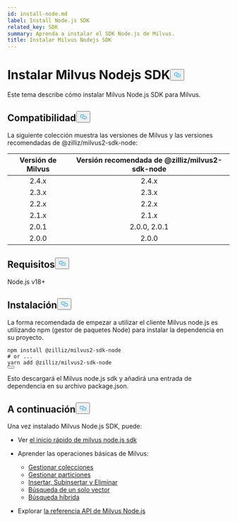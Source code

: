 ```yaml
---
id: install-node.md
label: Install Node.js SDK
related_key: SDK
summary: Aprenda a instalar el SDK Node.js de Milvus.
title: Instalar Milvus Nodejs SDK
---
```

<h1 id="Install-Milvus-Nodejs-SDK" class="common-anchor-header">Instalar Milvus Nodejs SDK<button data-href="#Install-Milvus-Nodejs-SDK" class="anchor-icon" translate="no">
      <svg translate="no"
        aria-hidden="true"
        focusable="false"
        height="20"
        version="1.1"
        viewBox="0 0 16 16"
        width="16"
      >
        <path
          fill="#0092E4"
          fill-rule="evenodd"
          d="M4 9h1v1H4c-1.5 0-3-1.69-3-3.5S2.55 3 4 3h4c1.45 0 3 1.69 3 3.5 0 1.41-.91 2.72-2 3.25V8.59c.58-.45 1-1.27 1-2.09C10 5.22 8.98 4 8 4H4c-.98 0-2 1.22-2 2.5S3 9 4 9zm9-3h-1v1h1c1 0 2 1.22 2 2.5S13.98 12 13 12H9c-.98 0-2-1.22-2-2.5 0-.83.42-1.64 1-2.09V6.25c-1.09.53-2 1.84-2 3.25C6 11.31 7.55 13 9 13h4c1.45 0 3-1.69 3-3.5S14.5 6 13 6z"
        ></path>
      </svg>
    </button></h1><p>Este tema describe cómo instalar Milvus Node.js SDK para Milvus.</p>
<h2 id="Compatibility" class="common-anchor-header">Compatibilidad<button data-href="#Compatibility" class="anchor-icon" translate="no">
      <svg translate="no"
        aria-hidden="true"
        focusable="false"
        height="20"
        version="1.1"
        viewBox="0 0 16 16"
        width="16"
      >
        <path
          fill="#0092E4"
          fill-rule="evenodd"
          d="M4 9h1v1H4c-1.5 0-3-1.69-3-3.5S2.55 3 4 3h4c1.45 0 3 1.69 3 3.5 0 1.41-.91 2.72-2 3.25V8.59c.58-.45 1-1.27 1-2.09C10 5.22 8.98 4 8 4H4c-.98 0-2 1.22-2 2.5S3 9 4 9zm9-3h-1v1h1c1 0 2 1.22 2 2.5S13.98 12 13 12H9c-.98 0-2-1.22-2-2.5 0-.83.42-1.64 1-2.09V6.25c-1.09.53-2 1.84-2 3.25C6 11.31 7.55 13 9 13h4c1.45 0 3-1.69 3-3.5S14.5 6 13 6z"
        ></path>
      </svg>
    </button></h2><p>La siguiente colección muestra las versiones de Milvus y las versiones recomendadas de @zilliz/milvus2-sdk-node:</p>
<table>
<thead>
<tr><th style="text-align:center">Versión de Milvus</th><th style="text-align:center">Versión recomendada de @zilliz/milvus2-sdk-node</th></tr>
</thead>
<tbody>
<tr><td style="text-align:center">2.4.x</td><td style="text-align:center">2.4.x</td></tr>
<tr><td style="text-align:center">2.3.x</td><td style="text-align:center">2.3.x</td></tr>
<tr><td style="text-align:center">2.2.x</td><td style="text-align:center">2.2.x</td></tr>
<tr><td style="text-align:center">2.1.x</td><td style="text-align:center">2.1.x</td></tr>
<tr><td style="text-align:center">2.0.1</td><td style="text-align:center">2.0.0, 2.0.1</td></tr>
<tr><td style="text-align:center">2.0.0</td><td style="text-align:center">2.0.0</td></tr>
</tbody>
</table>
<h2 id="Requirement" class="common-anchor-header">Requisitos<button data-href="#Requirement" class="anchor-icon" translate="no">
      <svg translate="no"
        aria-hidden="true"
        focusable="false"
        height="20"
        version="1.1"
        viewBox="0 0 16 16"
        width="16"
      >
        <path
          fill="#0092E4"
          fill-rule="evenodd"
          d="M4 9h1v1H4c-1.5 0-3-1.69-3-3.5S2.55 3 4 3h4c1.45 0 3 1.69 3 3.5 0 1.41-.91 2.72-2 3.25V8.59c.58-.45 1-1.27 1-2.09C10 5.22 8.98 4 8 4H4c-.98 0-2 1.22-2 2.5S3 9 4 9zm9-3h-1v1h1c1 0 2 1.22 2 2.5S13.98 12 13 12H9c-.98 0-2-1.22-2-2.5 0-.83.42-1.64 1-2.09V6.25c-1.09.53-2 1.84-2 3.25C6 11.31 7.55 13 9 13h4c1.45 0 3-1.69 3-3.5S14.5 6 13 6z"
        ></path>
      </svg>
    </button></h2><p>Node.js v18+</p>
<h2 id="Installation" class="common-anchor-header">Instalación<button data-href="#Installation" class="anchor-icon" translate="no">
      <svg translate="no"
        aria-hidden="true"
        focusable="false"
        height="20"
        version="1.1"
        viewBox="0 0 16 16"
        width="16"
      >
        <path
          fill="#0092E4"
          fill-rule="evenodd"
          d="M4 9h1v1H4c-1.5 0-3-1.69-3-3.5S2.55 3 4 3h4c1.45 0 3 1.69 3 3.5 0 1.41-.91 2.72-2 3.25V8.59c.58-.45 1-1.27 1-2.09C10 5.22 8.98 4 8 4H4c-.98 0-2 1.22-2 2.5S3 9 4 9zm9-3h-1v1h1c1 0 2 1.22 2 2.5S13.98 12 13 12H9c-.98 0-2-1.22-2-2.5 0-.83.42-1.64 1-2.09V6.25c-1.09.53-2 1.84-2 3.25C6 11.31 7.55 13 9 13h4c1.45 0 3-1.69 3-3.5S14.5 6 13 6z"
        ></path>
      </svg>
    </button></h2><p>La forma recomendada de empezar a utilizar el cliente Milvus node.js es utilizando npm (gestor de paquetes Node) para instalar la dependencia en su proyecto.</p>
<pre><code translate="no" class="language-javascript">npm install @zilliz/milvus2-sdk-node
<span class="hljs-comment"># or ...</span>
yarn add @zilliz/milvus2-sdk-node
<button class="copy-code-btn"></button></code></pre>
<p>Esto descargará el Milvus node.js sdk y añadirá una entrada de dependencia en su archivo package.json.</p>
<h2 id="Whats-next" class="common-anchor-header">A continuación<button data-href="#Whats-next" class="anchor-icon" translate="no">
      <svg translate="no"
        aria-hidden="true"
        focusable="false"
        height="20"
        version="1.1"
        viewBox="0 0 16 16"
        width="16"
      >
        <path
          fill="#0092E4"
          fill-rule="evenodd"
          d="M4 9h1v1H4c-1.5 0-3-1.69-3-3.5S2.55 3 4 3h4c1.45 0 3 1.69 3 3.5 0 1.41-.91 2.72-2 3.25V8.59c.58-.45 1-1.27 1-2.09C10 5.22 8.98 4 8 4H4c-.98 0-2 1.22-2 2.5S3 9 4 9zm9-3h-1v1h1c1 0 2 1.22 2 2.5S13.98 12 13 12H9c-.98 0-2-1.22-2-2.5 0-.83.42-1.64 1-2.09V6.25c-1.09.53-2 1.84-2 3.25C6 11.31 7.55 13 9 13h4c1.45 0 3-1.69 3-3.5S14.5 6 13 6z"
        ></path>
      </svg>
    </button></h2><p>Una vez instalado Milvus Node.js SDK, puede:</p>
<ul>
<li><p>Ver <a href="https://github.com/milvus-io/milvus-sdk-node">el inicio rápido de milvus node.js sdk</a></p></li>
<li><p>Aprender las operaciones básicas de Milvus:</p>
<ul>
<li><a href="/docs/es/manage-collections.md">Gestionar colecciones</a></li>
<li><a href="/docs/es/manage-partitions.md">Gestionar particiones</a></li>
<li><a href="/docs/es/insert-update-delete.md">Insertar, Subinsertar y Eliminar</a></li>
<li><a href="/docs/es/single-vector-search.md">Búsqueda de un solo vector</a></li>
<li><a href="/docs/es/multi-vector-search.md">Búsqueda híbrida</a></li>
</ul></li>
<li><p>Explorar <a href="/api-reference/node/v2.4.x/About.md">la referencia API de Milvus Node.js</a></p></li>
</ul>

